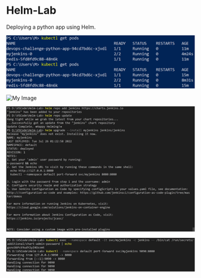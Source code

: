 # Helm-Lab
Deploying a python app using Helm.

![My Image](images/lab_pods.PNG)

![My Image](images/app_running.PNG)

![My Image](images/lab_part2_jenkins.PNG)

![My Image](images/lab-part2-jenkins-login.PNG)
